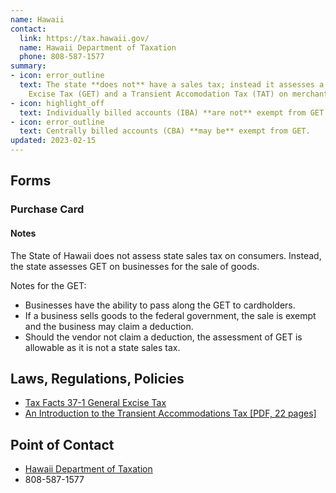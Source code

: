 ```yaml
---
name: Hawaii
contact:
  link: https://tax.hawaii.gov/
  name: Hawaii Department of Taxation
  phone: 808-587-1577
summary:
- icon: error_outline
  text: The state **does not** have a sales tax; instead it assesses a General
    Excise Tax (GET) and a Transient Accomodation Tax (TAT) on merchants.
- icon: highlight_off
  text: Individually billed accounts (IBA) **are not** exempt from GET or TAT.
- icon: error_outline
  text: Centrally billed accounts (CBA) **may be** exempt from GET.
updated: 2023-02-15
---
```


## Forms

### Purchase Card

#### Notes

The State of Hawaii does not assess state sales tax on consumers.  Instead, the state assesses GET on businesses for the sale of goods.

Notes for the GET:

* Businesses have the ability to pass along the GET to cardholders.
* If a business sells goods to the federal government, the sale is exempt and the business may claim a deduction.
* Should the vendor not claim a deduction, the assessment of GET is allowable as it is not a state sales tax.

## Laws, Regulations, Policies

* [Tax Facts 37-1 General Excise Tax](https://tax.hawaii.gov/legal/a2_b2_1taxfacts/)
* [An Introduction to the Transient Accommodations Tax [PDF, 22 pages]](https://files.hawaii.gov/tax/legal/brochures/TAT_brochure.pdf)

## Point of Contact
- [Hawaii Department of Taxation](https://tax.hawaii.gov/)
- 808-587-1577